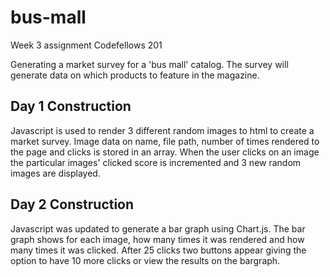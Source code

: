 # bus-mall
Week 3 assignment Codefellows 201

Generating a market survey for a 'bus mall' catalog. The survey will generate data on which products to feature in the magazine.

## Day 1 Construction
Javascript is used to render 3 different random images to html to create a market survey. Image data on name, file path, number of times rendered to the page and clicks is stored in an array. When the user clicks on an image the particular images' clicked score is incremented and 3 new random images are displayed.

## Day 2 Construction
Javascript was updated to generate a bar graph using Chart.js. The bar graph shows for each image, how many times it was rendered and how many times it was clicked. After 25 clicks two buttons appear giving the option to have 10 more clicks or view the results on the bargraph.
